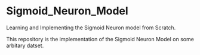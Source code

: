 # Sigmoid_Neuron_Model

Learning and Implementing the Sigmoid Neuron model from Scratch.

This repository is the implementation of the Sigmoid Neuron Model on some arbitary datset.

